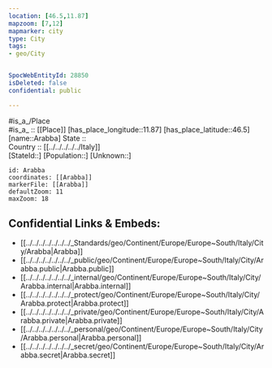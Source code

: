 ```yaml
---
location: [46.5,11.87] 
mapzoom: [7,12] 
mapmarker: city 
type: City
tags:
- geo/City


SpocWebEntityId: 28850
isDeleted: false
confidential: public

---
```

#is_a_/Place  
#is_a_ :: [[Place]] 
[has_place_longitude::11.87] 
[has_place_latitude::46.5] 
[name::Arabba] 
State ::  
Country :: [[../../../../../Italy]]  
[StateId::] 
[Population::] 
[Unknown::] 


```leaflet
id: Arabba
coordinates: [[Arabba]] 
markerFile: [[Arabba]] 
defaultZoom: 11 
maxZoom: 18
```


## Confidential Links & Embeds: 
- [[../../../../../../../_Standards/geo/Continent/Europe/Europe~South/Italy/City/Arabba|Arabba]] 
- [[../../../../../../../_public/geo/Continent/Europe/Europe~South/Italy/City/Arabba.public|Arabba.public]] 
- [[../../../../../../../_internal/geo/Continent/Europe/Europe~South/Italy/City/Arabba.internal|Arabba.internal]] 
- [[../../../../../../../_protect/geo/Continent/Europe/Europe~South/Italy/City/Arabba.protect|Arabba.protect]] 
- [[../../../../../../../_private/geo/Continent/Europe/Europe~South/Italy/City/Arabba.private|Arabba.private]] 
- [[../../../../../../../_personal/geo/Continent/Europe/Europe~South/Italy/City/Arabba.personal|Arabba.personal]] 
- [[../../../../../../../_secret/geo/Continent/Europe/Europe~South/Italy/City/Arabba.secret|Arabba.secret]] 

